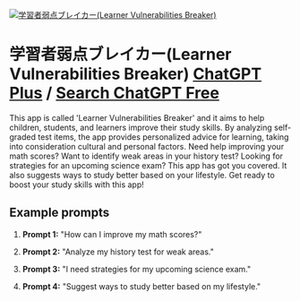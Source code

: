 
[![学習者弱点ブレイカー(Learner Vulnerabilities Breaker)](https://files.oaiusercontent.com/file-50pkqFs3ouPrxvufRMOKMneb?se=2123-10-18T04%3A53%3A43Z&sp=r&sv=2021-08-06&sr=b&rscc=max-age%3D31536000%2C%20immutable&rscd=attachment%3B%20filename%3Dtestimpact.png&sig=KVXatSEDZ4clRkDrLxJTmia3St6uh9S5AQLdCfb9mL8%3D)](https://chat.openai.com/g/g-S3SOrStHj-xue-xi-zhe-ruo-dian-bureika-learner-vulnerabilities-breaker)

# 学習者弱点ブレイカー(Learner Vulnerabilities Breaker) [ChatGPT Plus](https://chat.openai.com/g/g-S3SOrStHj-xue-xi-zhe-ruo-dian-bureika-learner-vulnerabilities-breaker) / [Search ChatGPT Free](https://gptcall.net/index.html#/?search=%E5%AD%A6%E7%BF%92%E8%80%85%E5%BC%B1%E7%82%B9%E3%83%96%E3%83%AC%E3%82%A4%E3%82%AB%E3%83%BC(Learner%20Vulnerabilities%20Breaker))

This app is called 'Learner Vulnerabilities Breaker' and it aims to help children, students, and learners improve their study skills. By analyzing self-graded test items, the app provides personalized advice for learning, taking into consideration cultural and personal factors. Need help improving your math scores? Want to identify weak areas in your history test? Looking for strategies for an upcoming science exam? This app has got you covered. It also suggests ways to study better based on your lifestyle. Get ready to boost your study skills with this app!

## Example prompts

1. **Prompt 1:** "How can I improve my math scores?"

2. **Prompt 2:** "Analyze my history test for weak areas."

3. **Prompt 3:** "I need strategies for my upcoming science exam."

4. **Prompt 4:** "Suggest ways to study better based on my lifestyle."


